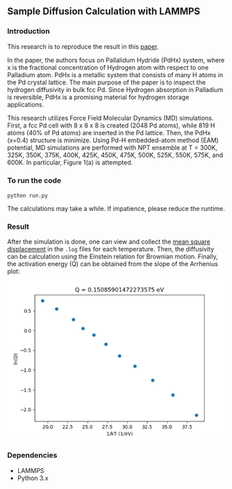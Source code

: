 ## Sample Diffusion Calculation with LAMMPS


### Introduction
This research is to reproduce the result in this [paper](https://www.sciencedirect.com/science/article/pii/S1359646218300824). 

In the paper, the authors focus on Pallalidum Hydride (PdHx) system, where x is the fractional concentration of Hydrogen atom with respect to one Palladium atom. PdHx is a metallic system that consists of many H atoms in the Pd crystal lattice. The main purpose of the paper is to inspect the hydrogen diffusivity in bulk fcc Pd. Since Hydrogen absorption in Palladium is reversible, PdHx is a promising material for hydrogen storage applications.

This research utilizes Force Field Molecular Dynamics (MD) simulations. First, a fcc Pd cell with 8 x 8 x 8 is created (2048 Pd atoms), while 819 H atoms (40% of Pd atoms) are inserted in the Pd lattice. Then, the PdHx (x=0.4) structure is minimize. Using Pd-H embedded-atom method (EAM) potential, MD simulations are performed with NPT ensemble at T = 300K, 325K, 350K, 375K, 400K, 425K, 450K, 475K, 500K, 525K, 550K, 575K, and 600K. In particular, Figure 1(a) is attempted.

### To run the code

```
python run.py
```
The calculations may take a while. If impatience, please reduce the runtime.

### Result

After the simulation is done, one can view and collect the [mean square displacement](https://en.wikipedia.org/wiki/Mean_squared_displacement) in the `.log` files for each temperature. Then, the diffusivity can be calculation using the Einstein relation for Brownian motion. Finally, the activation energy (Q) can be obtained from the slope of the Arrhenius plot:
![alt text](https://github.com/yanxon/diffusion/blob/master/RESULTS/Arrhenius_plot.png)


### Dependencies
- LAMMPS
- Python 3.x
